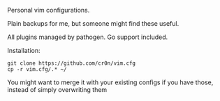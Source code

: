 Personal vim configurations.

Plain backups for me, but someone might find these useful.

All plugins managed by pathogen.
Go support included.

Installation:

    git clone https://github.com/cr0n/vim.cfg
    cp -r vim.cfg/.* ~/

You might want to merge it with your existing configs if you have those, instead of simply overwriting them
